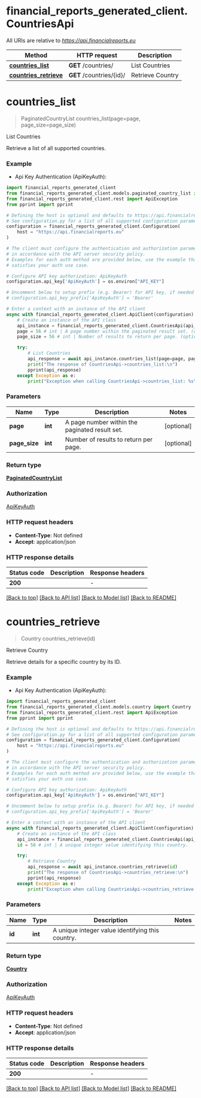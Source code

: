 # financial_reports_generated_client.CountriesApi

All URIs are relative to *https://api.financialreports.eu*

Method | HTTP request | Description
------------- | ------------- | -------------
[**countries_list**](CountriesApi.md#countries_list) | **GET** /countries/ | List Countries
[**countries_retrieve**](CountriesApi.md#countries_retrieve) | **GET** /countries/{id}/ | Retrieve Country


# **countries_list**
> PaginatedCountryList countries_list(page=page, page_size=page_size)

List Countries

Retrieve a list of all supported countries.

### Example

* Api Key Authentication (ApiKeyAuth):

```python
import financial_reports_generated_client
from financial_reports_generated_client.models.paginated_country_list import PaginatedCountryList
from financial_reports_generated_client.rest import ApiException
from pprint import pprint

# Defining the host is optional and defaults to https://api.financialreports.eu
# See configuration.py for a list of all supported configuration parameters.
configuration = financial_reports_generated_client.Configuration(
    host = "https://api.financialreports.eu"
)

# The client must configure the authentication and authorization parameters
# in accordance with the API server security policy.
# Examples for each auth method are provided below, use the example that
# satisfies your auth use case.

# Configure API key authorization: ApiKeyAuth
configuration.api_key['ApiKeyAuth'] = os.environ["API_KEY"]

# Uncomment below to setup prefix (e.g. Bearer) for API key, if needed
# configuration.api_key_prefix['ApiKeyAuth'] = 'Bearer'

# Enter a context with an instance of the API client
async with financial_reports_generated_client.ApiClient(configuration) as api_client:
    # Create an instance of the API class
    api_instance = financial_reports_generated_client.CountriesApi(api_client)
    page = 56 # int | A page number within the paginated result set. (optional)
    page_size = 56 # int | Number of results to return per page. (optional)

    try:
        # List Countries
        api_response = await api_instance.countries_list(page=page, page_size=page_size)
        print("The response of CountriesApi->countries_list:\n")
        pprint(api_response)
    except Exception as e:
        print("Exception when calling CountriesApi->countries_list: %s\n" % e)
```



### Parameters


Name | Type | Description  | Notes
------------- | ------------- | ------------- | -------------
 **page** | **int**| A page number within the paginated result set. | [optional] 
 **page_size** | **int**| Number of results to return per page. | [optional] 

### Return type

[**PaginatedCountryList**](PaginatedCountryList.md)

### Authorization

[ApiKeyAuth](../README.md#ApiKeyAuth)

### HTTP request headers

 - **Content-Type**: Not defined
 - **Accept**: application/json

### HTTP response details

| Status code | Description | Response headers |
|-------------|-------------|------------------|
**200** |  |  -  |

[[Back to top]](#) [[Back to API list]](../README.md#documentation-for-api-endpoints) [[Back to Model list]](../README.md#documentation-for-models) [[Back to README]](../README.md)

# **countries_retrieve**
> Country countries_retrieve(id)

Retrieve Country

Retrieve details for a specific country by its ID.

### Example

* Api Key Authentication (ApiKeyAuth):

```python
import financial_reports_generated_client
from financial_reports_generated_client.models.country import Country
from financial_reports_generated_client.rest import ApiException
from pprint import pprint

# Defining the host is optional and defaults to https://api.financialreports.eu
# See configuration.py for a list of all supported configuration parameters.
configuration = financial_reports_generated_client.Configuration(
    host = "https://api.financialreports.eu"
)

# The client must configure the authentication and authorization parameters
# in accordance with the API server security policy.
# Examples for each auth method are provided below, use the example that
# satisfies your auth use case.

# Configure API key authorization: ApiKeyAuth
configuration.api_key['ApiKeyAuth'] = os.environ["API_KEY"]

# Uncomment below to setup prefix (e.g. Bearer) for API key, if needed
# configuration.api_key_prefix['ApiKeyAuth'] = 'Bearer'

# Enter a context with an instance of the API client
async with financial_reports_generated_client.ApiClient(configuration) as api_client:
    # Create an instance of the API class
    api_instance = financial_reports_generated_client.CountriesApi(api_client)
    id = 56 # int | A unique integer value identifying this country.

    try:
        # Retrieve Country
        api_response = await api_instance.countries_retrieve(id)
        print("The response of CountriesApi->countries_retrieve:\n")
        pprint(api_response)
    except Exception as e:
        print("Exception when calling CountriesApi->countries_retrieve: %s\n" % e)
```



### Parameters


Name | Type | Description  | Notes
------------- | ------------- | ------------- | -------------
 **id** | **int**| A unique integer value identifying this country. | 

### Return type

[**Country**](Country.md)

### Authorization

[ApiKeyAuth](../README.md#ApiKeyAuth)

### HTTP request headers

 - **Content-Type**: Not defined
 - **Accept**: application/json

### HTTP response details

| Status code | Description | Response headers |
|-------------|-------------|------------------|
**200** |  |  -  |

[[Back to top]](#) [[Back to API list]](../README.md#documentation-for-api-endpoints) [[Back to Model list]](../README.md#documentation-for-models) [[Back to README]](../README.md)

